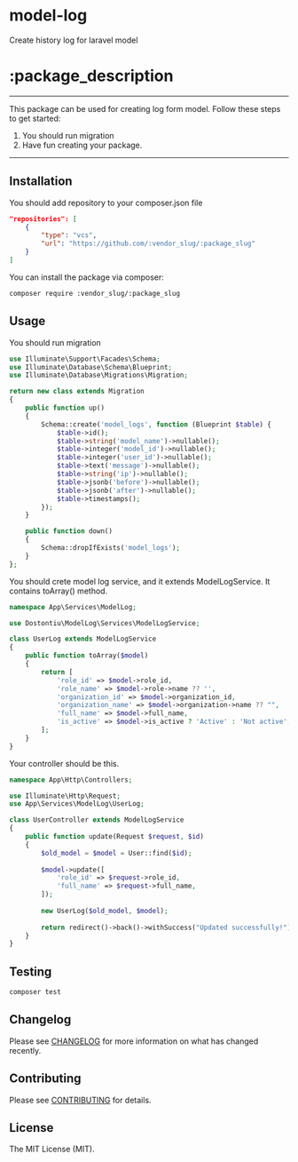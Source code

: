 # model-log
Create history log for laravel model

# :package_description

---
This package can be used for creating log form model. Follow these steps to get started:

1. You should run migration
2. Have fun creating your package.
---
<!--/delete-->

## Installation
You should add repository to your composer.json file

```json
"repositories": [
    {
        "type": "vcs",
        "url": "https://github.com/:vendor_slug/:package_slug"
    }
]
```

You can install the package via composer:

```bash
composer require :vendor_slug/:package_slug
```

## Usage

You should run migration
```php
use Illuminate\Support\Facades\Schema;
use Illuminate\Database\Schema\Blueprint;
use Illuminate\Database\Migrations\Migration;

return new class extends Migration
{
    public function up()
    {
        Schema::create('model_logs', function (Blueprint $table) {
            $table->id();
            $table->string('model_name')->nullable();
            $table->integer('model_id')->nullable();
            $table->integer('user_id')->nullable();
            $table->text('message')->nullable();
            $table->string('ip')->nullable();
            $table->jsonb('before')->nullable();
            $table->jsonb('after')->nullable();
            $table->timestamps();
        });
    }

    public function down()
    {
        Schema::dropIfExists('model_logs');
    }
};
```


You should crete model log service, and it extends ModelLogService. It contains toArray() method.
```php
namespace App\Services\ModelLog;

use Dostontiu\ModelLog\Services\ModelLogService;

class UserLog extends ModelLogService
{
    public function toArray($model)
    {
        return [
            'role_id' => $model->role_id,
            'role_name' => $model->role->name ?? '',
            'organization_id' => $model->organization_id,
            'organization_name' => $model->organization->name ?? "",
            'full_name' => $model->full_name,
            'is_active' => $model->is_active ? 'Active' : 'Not active',
        ];
    }
}
```

Your controller should be this.

```php
namespace App\Http\Controllers;

use Illuminate\Http\Request;
use App\Services\ModelLog\UserLog;

class UserController extends ModelLogService
{
    public function update(Request $request, $id)
    {
        $old_model = $model = User::find($id);
        
        $model->update([
            'role_id' => $request->role_id,
            'full_name' => $request->full_name,
        ]);    
      
        new UserLog($old_model, $model);
        
        return redirect()->back()->withSuccess("Updated successfully!");
    }
}
```

## Testing

```bash
composer test
```

## Changelog

Please see [CHANGELOG](CHANGELOG.md) for more information on what has changed recently.

## Contributing

Please see [CONTRIBUTING](https://github.com/spatie/.github/blob/main/CONTRIBUTING.md) for details.

## License

The MIT License (MIT).